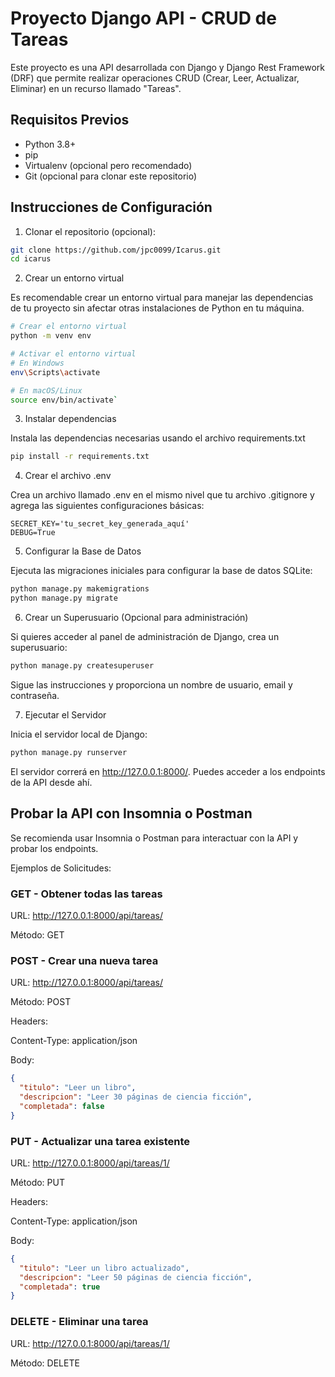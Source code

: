 # Proyecto Django API - CRUD de Tareas
Este proyecto es una API desarrollada con Django y Django Rest Framework (DRF) que permite realizar operaciones CRUD (Crear, Leer, Actualizar, Eliminar) en un recurso llamado "Tareas".

## Requisitos Previos
- Python 3.8+
- pip
- Virtualenv (opcional pero recomendado)
- Git (opcional para clonar este repositorio)

## Instrucciones de Configuración
1. Clonar el repositorio (opcional):
```bash
git clone https://github.com/jpc0099/Icarus.git
cd icarus
```
2. Crear un entorno virtual

Es recomendable crear un entorno virtual para manejar las dependencias de tu proyecto sin afectar otras instalaciones de Python en tu máquina.

 ```bash
# Crear el entorno virtual
python -m venv env

# Activar el entorno virtual
# En Windows
env\Scripts\activate

# En macOS/Linux
source env/bin/activate`
```

3. Instalar dependencias

Instala las dependencias necesarias usando el archivo requirements.txt

```bash
pip install -r requirements.txt
```
4. Crear el archivo .env

Crea un archivo llamado .env en el mismo nivel que tu archivo .gitignore y agrega las siguientes configuraciones básicas:

```plaintext
SECRET_KEY='tu_secret_key_generada_aquí'
DEBUG=True
```
5. Configurar la Base de Datos

Ejecuta las migraciones iniciales para configurar la base de datos SQLite:
```bash
python manage.py makemigrations
python manage.py migrate
```
6. Crear un Superusuario (Opcional para administración)

Si quieres acceder al panel de administración de Django, crea un superusuario:
```bash
python manage.py createsuperuser
```
Sigue las instrucciones y proporciona un nombre de usuario, email y contraseña.

7. Ejecutar el Servidor

Inicia el servidor local de Django:
```bash
python manage.py runserver
```

El servidor correrá en http://127.0.0.1:8000/. Puedes acceder a los endpoints de la API desde ahí.


## Probar la API con Insomnia o Postman
Se recomienda usar Insomnia o Postman para interactuar con la API y probar los endpoints.

Ejemplos de Solicitudes:

### GET - Obtener todas las tareas
URL: http://127.0.0.1:8000/api/tareas/

Método: GET



### POST - Crear una nueva tarea
URL: http://127.0.0.1:8000/api/tareas/

Método: POST

Headers:

Content-Type: application/json

Body:

```json
{
  "titulo": "Leer un libro",
  "descripcion": "Leer 30 páginas de ciencia ficción",
  "completada": false
}
```

### PUT - Actualizar una tarea existente
URL: http://127.0.0.1:8000/api/tareas/1/

Método: PUT

Headers:

Content-Type: application/json

Body:

```json
{
  "titulo": "Leer un libro actualizado",
  "descripcion": "Leer 50 páginas de ciencia ficción",
  "completada": true
}
```

### DELETE - Eliminar una tarea
URL: http://127.0.0.1:8000/api/tareas/1/

Método: DELETE